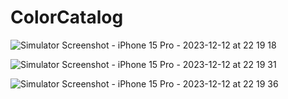 # ColorCatalog

![Simulator Screenshot - iPhone 15 Pro - 2023-12-12 at 22 19 18](https://github.com/ashim1588/ColorCatalog/assets/87517867/ec5b85d6-cdc1-4ffc-9668-9e5ec6a90cf7)

![Simulator Screenshot - iPhone 15 Pro - 2023-12-12 at 22 19 31](https://github.com/ashim1588/ColorCatalog/assets/87517867/3157f54c-1a6f-4825-a113-976513a2b4c5)

![Simulator Screenshot - iPhone 15 Pro - 2023-12-12 at 22 19 36](https://github.com/ashim1588/ColorCatalog/assets/87517867/182fe0df-42e1-4d51-96b1-7a0d54e98bea)
